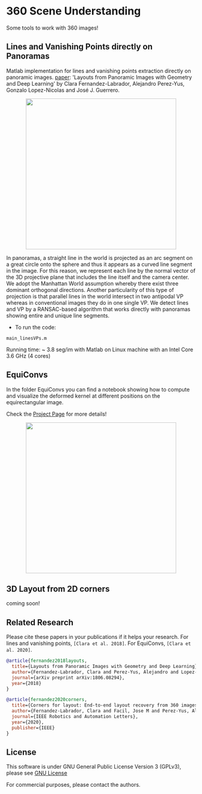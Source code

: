 # 360 Scene Understanding
Some tools to work with 360 images!

## Lines and Vanishing Points directly on Panoramas
Matlab implementation for lines and vanishing points extraction directly on panoramic images. [paper](https://arxiv.org/pdf/1806.08294.pdf): 'Layouts from Panoramic Images with Geometry and Deep Learning' by Clara Fernandez-Labrador, Alejandro Perez-Yus, Gonzalo Lopez-Nicolas and José J. Guerrero.

<p align="center">
<img src='img/pano_vp_lines.png' width=400>
  </p>

In panoramas, a straight line in the world is projected as an arc segment on a great circle onto the sphere and thus it appears as a curved line segment in the image. For this reason, we represent each line by the normal vector of the 3D projective plane that includes the line itself and the camera center. 
We adopt the Manhattan World assumption whereby there exist three dominant orthogonal directions. Another particularity of this type of projection is that parallel lines in the world intersect in two antipodal VP whereas in conventional images they do in one single VP.
We detect lines and VP by a RANSAC-based algorithm that works directly with panoramas showing entire and unique line segments.

- To run the code:
```
main_linesVPs.m
```
Running time: ~ 3.8 seg/im with Matlab on Linux machine with an Intel Core 3.6 GHz (4 cores)

## EquiConvs
In the folder EquiConvs you can find a notebook showing how to compute and visualize the deformed kernel at different positions on the equirectangular image.

Check the [Project Page](https://github.com/cfernandezlab/CFL) for more details!

<p align="center">
<img src='img/movie.gif' width=400>
  </p>
  
## 3D Layout from 2D corners

coming soon!

## Related Research
Please cite these papers in your publications if it helps your research. For lines and vanishing points, ``[Clara et al. 2018]``. For EquiConvs, ``[Clara et al. 2020]``.

```bibtex
@article{fernandez2018layouts,
  title={Layouts from Panoramic Images with Geometry and Deep Learning},
  author={Fernandez-Labrador, Clara and Perez-Yus, Alejandro and Lopez-Nicolas, Gonzalo and Guerrero, Jose J},
  journal={arXiv preprint arXiv:1806.08294},
  year={2018}
}

@article{fernandez2020corners,
  title={Corners for layout: End-to-end layout recovery from 360 images},
  author={Fernandez-Labrador, Clara and Facil, Jose M and Perez-Yus, Alejandro and Demonceaux, C{\'e}dric and Civera, Javier and Guerrero, Josechu},
  journal={IEEE Robotics and Automation Letters},
  year={2020},
  publisher={IEEE}
}
```

## License 
This software is under GNU General Public License Version 3 (GPLv3), please see [GNU License](http://www.gnu.org/licenses/gpl.html)

For commercial purposes, please contact the authors.
